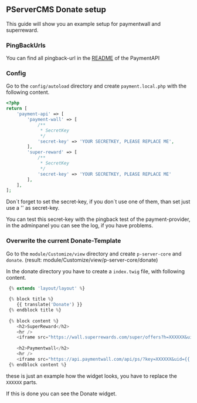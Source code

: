 ## PServerCMS Donate setup

This guide will show you an example setup for paymentwall and superreward.

### PingBackUrls

You can find all pingback-url in the [README](https://github.com/kokspflanze/PaymentAPI#pingbackurls) of the PaymentAPI

### Config

 Go to the `config/autoload` directory and create `payment.local.php` with the following content.
 
```php
<?php
return [
    'payment-api' => [
        'payment-wall' => [
            /**
             * SecretKey
             */
            'secret-key' => 'YOUR SECRETKEY, PLEASE REPLACE ME',
        ],
        'super-reward' => [
            /**
             * SecretKey
             */
            'secret-key' => 'YOUR SECRETKEY, PLEASE REPLACE ME'
        ],
    ],
];
```
 
 Don´t forget to set the secret-key, if you don´t use one of them, than set just use a '' as secret-key.
 
 You can test this secret-key with the pingback test of the payment-provider, in the adminpanel you can see the log, if you have problems.
 
### Overwrite the current Donate-Template
 
 Go to the `module/Customize/view` directory and create `p-server-core` and `donate`. (result: module/Customize/view/p-server-core/donate)
 
 In the donate directory you have to create a `index.twig` file, with following content.
 
```php
 {% extends 'layout/layout' %}
 
 {% block title %}
    {{ translate('Donate') }}
 {% endblock title %}
 
 {% block content %}
	<h2>SuperReward</h2>
	<hr />
    <iframe src="https://wall.superrewards.com/super/offers?h=XXXXXX&uid={{ user.getId() }}" frameborder="0" width="100%" height="400" scrolling="no"></iframe>
 
	<h2>Paymentwall</h2>
	<hr />
    <iframe src="https://api.paymentwall.com/api/ps/?key=XXXXXX&uid={{ user.getId() }}&widget=XXXXXX&email={{ user.getEmail() }}&history[registration_date]={{ user.getCreated.getTimestamp }}" width="100%" height="800" frameborder="0"></iframe>
 {% endblock content %}
```

these is just an example how the widget looks, you have to replace the `XXXXXX` parts.

If this is done you can see the Donate widget.